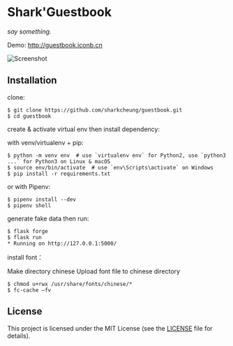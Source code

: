 # Shark'Guestbook

*say something.*

Demo: http://guestbook.iconb.cn

![Screenshot](https://www.iconb.cn/image/guestbook.png)

## Installation

clone:
```
$ git clone https://github.com/sharkcheung/guestbook.git
$ cd guestbook
```
create & activate virtual env then install dependency:

with venv/virtualenv + pip:
```
$ python -m venv env  # use `virtualenv env` for Python2, use `python3 ...` for Python3 on Linux & macOS
$ source env/bin/activate  # use `env\Scripts\activate` on Windows
$ pip install -r requirements.txt
```
or with Pipenv:
```
$ pipenv install --dev
$ pipenv shell
```
generate fake data then run:
```
$ flask forge
$ flask run
* Running on http://127.0.0.1:5000/
```

install font：

Make directory chinese
Upload font file to chinese directory
```
$ chmod u+rwx /usr/share/fonts/chinese/*
$ fc-cache –fv
```

## License

This project is licensed under the MIT License (see the
[LICENSE](LICENSE) file for details).
